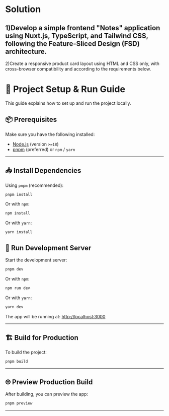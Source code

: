 # Solution
1)Develop a simple frontend "Notes" application using Nuxt.js, TypeScript, and Tailwind CSS, following the Feature-Sliced Design (FSD) architecture.
---
2)Create a responsive product card layout using HTML and CSS only, with cross-browser compatibility and according to the requirements below.

# 🚀 Project Setup & Run Guide

This guide explains how to set up and run the project locally.

## 📦 Prerequisites

Make sure you have the following installed:

- [Node.js](https://nodejs.org/) (version `>=18`)
- [pnpm](https://pnpm.io/) (preferred) or `npm` / `yarn`

---

## 📥 Install Dependencies

Using `pnpm` (recommended):

```bash
pnpm install
```

Or with `npm`:

```bash
npm install
```

Or with `yarn`:

```bash
yarn install
```

## 🧪 Run Development Server

Start the development server:

```bash
pnpm dev
```

Or with `npm`:

```bash
npm run dev
```

Or with `yarn`:

```bash
yarn dev
```

The app will be running at: [http://localhost:3000](http://localhost:3000)

---

## 🏗 Build for Production

To build the project:

```bash
pnpm build
```

---

## 🌐 Preview Production Build

After building, you can preview the app:

```bash
pnpm preview
```

---

